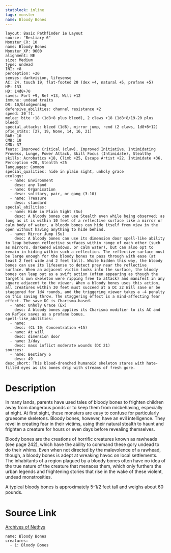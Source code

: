 ```yaml
---
statblock: inline
tags: monster
name: Bloody Bones
---
```

```statblock
layout: Basic Pathfinder 1e Layout
source: "Bestiary 6"
Monster_CR: 10
name: Bloody Bones
Monster_XP: 9600
alignment: NE
size: Medium
type: undead
INI: +8
perception: +20
senses: darkvision, lifesense
AC: 24, touch 19, flat-footed 20 (dex +4, natural +5, profane +5)
HP: 133
HD: 14d8+70
saves: Fort +9, Ref +13, Will +12
immune: undead traits
DR: 10/bludgeoning
defensive_abilities: channel resistance +2
speed: 30 ft.
melee: bite +18 (1d8+8 plus bleed), 2 claws +18 (1d8+8/19-20 plus bleed)
special_attacks: bleed (1d6), mirror jump, rend (2 claws, 1d8+8+12)
pf1e_stats: [27, 19, None, 14, 16, 21]
BAB: 10
CMB: 18
CMD: 37
feats: Improved Critical (claw), Improved Initiative, Intimidating Prowess, Lunge, Power Attack, Skill Focus (Intimidate), Stealthy
skills: Acrobatics +18, Climb +25, Escape Artist +22, Intimidate +36, Perception +20, Stealth +25
languages: Common
special_qualities: hide in plain sight, unholy grace
ecology:
  - name: Environment
    desc: any land
  - name: Organisation
    desc: solitary, pair, or gang (3-10)
  - name: Treasure
    desc: standard
special_abilities:
  - name: Hide in Plain Sight (Su)
    desc: A bloody bones can use Stealth even while being observed; as long as it is within 10 feet of a reflective surface like a mirror or calm body of water, a bloody bones can hide itself from view in the open without having anything to hide behind.
  - name: Mirror Jump (Su)
    desc: A bloody bones can use its dimension door spell-like ability to leap between reflective surfaces within range of each other (such as mirrors, darkened windows, or calm water), but can also opt to remain in hiding within such a reflection. The reflective surface must be large enough for the bloody bones to pass through with ease (at least 2 feet wide and 2 feet tall). While hidden this way, the bloody bones can use its lifesense to detect prey near the reflective surface. When an adjacent victim looks into the surface, the bloody bones can leap out as a swift action (often appearing as though the target’s own skeleton were ripping free to attack) and manifest in any square adjacent to the viewer. When a bloody bones uses this action, all creatures within 30 feet must succeed at a DC 22 Will save or be staggered for 1d4 rounds, and the triggering viewer takes a -4 penalty on this saving throw. The staggering effect is a mind-affecting fear effect. The save DC is Charisma-based.
  - name: Unholy Grace (Ex)
    desc: A bloody bones applies its Charisma modifier to its AC and on Reflex saves as a profane bonus.
spell-like_abilities:
  - name:
    desc: (CL 10; Concentration +15)
  - name: At will
    desc: dimension door
  - name: 3/day
    desc: mass inflict moderate wounds (DC 21)
sources:
  - name: Bestiary 6
    desc: 49
desc_short: This blood-drenched humanoid skeleton stares with hate-filled eyes as its bones drip with streams of fresh gore.
```
# Description
In many lands, parents have used tales of bloody bones to frighten children away from dangerous ponds or to keep them from misbehaving, especially at night. At first sight, these monsters are easy to confuse for particularly gruesome skeletons. Bloody bones, however, have an evil intelligence. They revel in creating fear in their victims, using their natural stealth to haunt and frighten a creature for hours or even days before revealing themselves. 

Bloody bones are the creations of horrific creatures known as rawheads (see page 242), which have the ability to command these gory undead to do their whims. Even when not directed by the malevolence of a rawhead, though, a bloody bones is adept at wreaking havoc on local settlements. The inhabitants of a region plagued by a bloody bones often have no idea of the true nature of the creature that menaces them, which only furthers the urban legends and frightening stories that rise in the wake of these violent, undead monstrosities. 

A typical bloody bones is approximately 5-1/2 feet tall and weighs about 60 pounds.
# Source Link
[Archives of Nethys](https://aonprd.com/MonsterDisplay.aspx?ItemName=Bloody%20Bones)
```encounter-table
name: Bloody Bones
creatures:
  - 1: Bloody Bones
```
